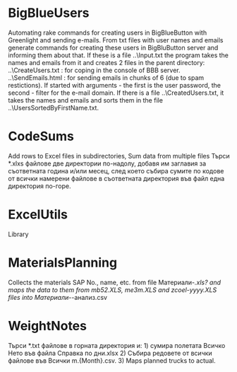 # BigBlueUsers
Automating rake commands for creating users in BigBlueButton with Greenlight and sending e-mails.
From txt files with user names and emails generate commands for creating these users in BigBluButton server and informing them about that.
If these is a file ..\Input.txt the program takes the names and emails from it and creates 2 files in the parent directory:
..\CreateUsers.txt : for coping in the console of BBB server.
..\SendEmails.html : for sending emails in chunks of 6 (due to spam restictions).
If started with arguments - the first is the user password, the second - filter for the e-mail domain.
If there is a file ..\CreatedUsers.txt, it takes the names and emails and sorts them in the file ..\UsersSortedByFirstName.txt.

# CodeSums
Add rows to Excel files in subdirectories, Sum data from multiple files
Търси *.xlxs файлове две директории по-надолу, добавя им заглавия за съответната година и/или месец, след което събира сумите по кодове от всички намерени файлове в съответната директория във файл една директория по-горе.

# ExcelUtils
Library

# MaterialsPlanning
Collects the materials SAP No., name, etc. from file Материали-*.xls? and maps the data to them from mb52.XLS, me3m.XLS and zcoel-yyyy.XLS files into Материали-*-анализ.csv

# WeightNotes
Търси *.txt файлове в горната директория и: 1) сумира полетата Всичко Нето във файла Справка по дни.xlsx 2) Събира редовете от всички файлове във Всички m.{Month}.csv.
3) Maps planned trucks to actual.

